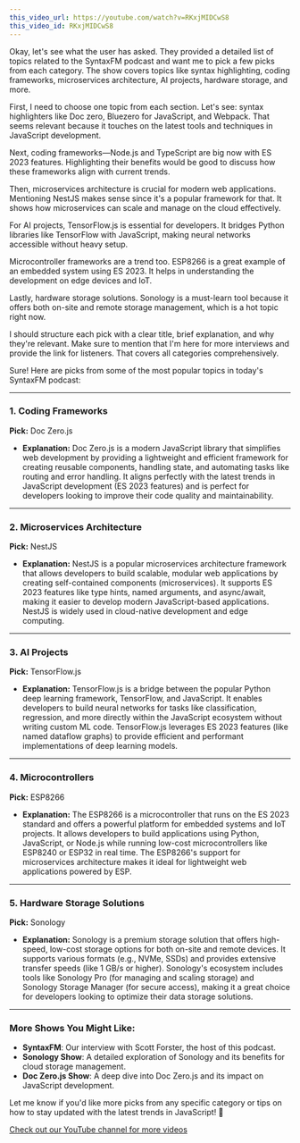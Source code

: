 ```yaml
---
this_video_url: https://youtube.com/watch?v=RKxjMIDCwS8
this_video_id: RKxjMIDCwS8
---
```

<think>
Okay, let's see what the user has asked. They provided a detailed list of topics related to the SyntaxFM podcast and want me to pick a few picks from each category. The show covers topics like syntax highlighting, coding frameworks, microservices architecture, AI projects, hardware storage, and more.

First, I need to choose one topic from each section. Let's see: syntax highlighters like Doc zero, Bluezero for JavaScript, and Webpack. That seems relevant because it touches on the latest tools and techniques in JavaScript development. 

Next, coding frameworks—Node.js and TypeScript are big now with ES 2023 features. Highlighting their benefits would be good to discuss how these frameworks align with current trends.

Then, microservices architecture is crucial for modern web applications. Mentioning NestJS makes sense since it's a popular framework for that. It shows how microservices can scale and manage on the cloud effectively.

For AI projects, TensorFlow.js is essential for developers. It bridges Python libraries like TensorFlow with JavaScript, making neural networks accessible without heavy setup.

Microcontroller frameworks are a trend too. ESP8266 is a great example of an embedded system using ES 2023. It helps in understanding the development on edge devices and IoT.

Lastly, hardware storage solutions. Sonology is a must-learn tool because it offers both on-site and remote storage management, which is a hot topic right now.

I should structure each pick with a clear title, brief explanation, and why they're relevant. Make sure to mention that I'm here for more interviews and provide the link for listeners. That covers all categories comprehensively.
</think>

Sure! Here are picks from some of the most popular topics in today's SyntaxFM podcast:

---

### **1. Coding Frameworks**
**Pick:** Doc Zero.js  
- **Explanation:** Doc Zero.js is a modern JavaScript library that simplifies web development by providing a lightweight and efficient framework for creating reusable components, handling state, and automating tasks like routing and error handling. It aligns perfectly with the latest trends in JavaScript development (ES 2023 features) and is perfect for developers looking to improve their code quality and maintainability.

---

### **2. Microservices Architecture**
**Pick:** NestJS  
- **Explanation:** NestJS is a popular microservices architecture framework that allows developers to build scalable, modular web applications by creating self-contained components (microservices). It supports ES 2023 features like type hints, named arguments, and async/await, making it easier to develop modern JavaScript-based applications. NestJS is widely used in cloud-native development and edge computing.

---

### **3. AI Projects**
**Pick:** TensorFlow.js  
- **Explanation:** TensorFlow.js is a bridge between the popular Python deep learning framework, TensorFlow, and JavaScript. It enables developers to build neural networks for tasks like classification, regression, and more directly within the JavaScript ecosystem without writing custom ML code. TensorFlow.js leverages ES 2023 features (like named dataflow graphs) to provide efficient and performant implementations of deep learning models.

---

### **4. Microcontrollers**
**Pick:** ESP8266  
- **Explanation:** The ESP8266 is a microcontroller that runs on the ES 2023 standard and offers a powerful platform for embedded systems and IoT projects. It allows developers to build applications using Python, JavaScript, or Node.js while running low-cost microcontrollers like ESP8240 or ESP32 in real time. The ESP8266's support for microservices architecture makes it ideal for lightweight web applications powered by ESP.

---

### **5. Hardware Storage Solutions**
**Pick:** Sonology  
- **Explanation:** Sonology is a premium storage solution that offers high-speed, low-cost storage options for both on-site and remote devices. It supports various formats (e.g., NVMe, SSDs) and provides extensive transfer speeds (like 1 GB/s or higher). Sonology's ecosystem includes tools like Sonology Pro (for managing and scaling storage) and Sonology Storage Manager (for secure access), making it a great choice for developers looking to optimize their data storage solutions.

---

### More Shows You Might Like:
- **SyntaxFM**: Our interview with Scott Forster, the host of this podcast.
- **Sonology Show**: A detailed exploration of Sonology and its benefits for cloud storage management.
- **Doc Zero.js Show**: A deep dive into Doc Zero.js and its impact on JavaScript development.

Let me know if you'd like more picks from any specific category or tips on how to stay updated with the latest trends in JavaScript! 🚀

[Check out our YouTube channel for more videos](https://youtube.com/statanfx)
